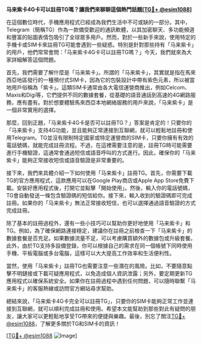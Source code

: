 **马来紫卡4G卡可以註冊TG嗎？讓我們來聊聊這個熱門話題[[TG💪+ @esim1088](https://t.me/s/esim1088)]**

在這個數位時代，手機應用程式已經成為我們生活中不可或缺的一部分。其中，Telegram（簡稱TG）作為一款備受歡迎的通訊軟體，以其加密聊天、多功能頻道和豐富的貼圖表情包吸引了全球眾多用戶。然而，對於一些新手來說，使用特定的手機卡或SIM卡來註冊TG可能會遇到一些疑惑。特別是針對那些持有「马来紫卡」的用戶，他們常常會問：「马来紫卡4G卡可以註冊TG嗎？」今天，我們就來為大家詳細解答這個問題。

首先，我們需要了解什麼是「马来紫卡」。所謂的「马来紫卡」，其實就是指在馬來西亞地區發行的一種預付式SIM卡，因為它的包裝設計中帶有紫色元素，所以被當地用戶俗稱為「紫卡」。這類SIM卡通常由各大電信運營商推出，例如Celcom、Maxis和Digi等，它們提供不同的數據套餐，從基礎的語音通話到高速的4G網路服務，應有盡有。對於想要體驗馬來西亞本地網絡服務的用戶來說，「马来紫卡」是一個非常實用的選擇。

那麼，回到正題，「马来紫卡4G卡是否可以註冊TG？」答案是肯定的！只要你的「马来紫卡」支持4G功能，並且能夠正常連接到互聯網，就可以輕鬆地註冊和使用Telegram。TG並沒有限制特定國家或特定運營商的SIM卡，只要你擁有有效的電話號碼，就能完成註冊流程。不過，在這裡需要注意的是，註冊TG時可能需要進行手機驗證，這通常會通過短信或語音呼叫的方式進行。因此，確保你的「马来紫卡」能夠正常接收短信或語音驗證是非常重要的。

接下來，我們來具體介紹一下如何使用「马来紫卡」註冊TG。首先，你需要下載TG的官方應用程式，這款應用可以在Google Play商店或Apple App Store免費下載。安裝好應用程式後，打開它並點擊「開始使用」。然後，輸入你的電話號碼，TG會自動發送一條包含驗證碼的短信給你。接下來，輸入收到的驗證碼即可完成註冊。如果你的「马来紫卡」無法正常接收短信，也可以選擇通過語音驗證的方式完成註冊。

除了基本的註冊過程外，還有一些小技巧可以幫助你更好地使用「马来紫卡」和TG。例如，為了確保網路連接穩定，建議你在註冊之前檢查一下「马来紫卡」的數據套餐是否充足。如果數據流量不足，可以考慮購買額外的數據包或升級套餐。此外，由於TG支持多設備登錄，你可以根據自己的需求在同一個帳號下同時使用手機、平板電腦或多台電腦，這樣可以大大提高工作效率和生活便利性。

當然，使用「马来紫卡」註冊TG也需要注意一些潛在的風險。比如，不要隨意點擊不明鏈接或下載可疑應用程式，以免造成個人資訊泄露；另外，要定期更新TG應用程式以確保系統安全。如果你在註冊過程中遇到任何問題，可以隨時聯繫「马来紫卡」的客服熱線或訪問官方網站尋求幫助。

總結來說，「马来紫卡4G卡完全可以註冊TG」，只要你的SIM卡能夠正常工作並連接到互聯網，就可以順利完成註冊和使用。希望本文能幫助到那些對此有疑問的朋友，讓大家可以更輕鬆地享受TG帶來的便捷與樂趣。最後，別忘了關注[TG💪+ @esim1088](https://t.me/s/esim1088)，了解更多關於TG和SIM卡的資訊！

[[TG💪+ @esim1088](https://t.me/s/esim1088) ![Image](https://i.postimg.cc/4NQfJmqS/Snipaste-2025-05-13-00-14-12.png)]